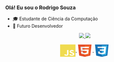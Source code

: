 ### Olá! Eu sou o Rodrigo Souza
<ul>
  <li>🎓 Estudante de Ciência da Computação</li>   
  <li>🧐 Futuro Desenvolvedor</li>     
</ul>

<div align="center">
  <a href="https://github.com/rodsgx">
  <img height="180em" src="https://github-readme-stats.vercel.app/api?username=rodsgx&show_icons=true&theme=cobalt&include_all_commits=true&count_private=true"/>
  <img height="180em" src="https://github-readme-stats.vercel.app/api/top-langs/?username=rodsgx&layout=compact&langs_count=7&theme=cobalt"/>
</div>

<div align="center" style="display: inline_block"><br>
  <img align="center" alt="rodsgx-Js" height="40" width="50" src="https://raw.githubusercontent.com/devicons/devicon/master/icons/javascript/javascript-plain.svg">
  <img align="center" alt="rodsgx-HTML" height="40" width="50" src="https://raw.githubusercontent.com/devicons/devicon/master/icons/html5/html5-original.svg">
  <img align="center" alt="rodsgx-CSS" height="40" width="50" src="https://raw.githubusercontent.com/devicons/devicon/master/icons/css3/css3-original.svg">
</div>
